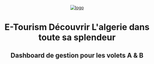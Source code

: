 <div align="center"><a href="#"><img src="https://i.ibb.co/Q8ThsDH/logo.png" alt="logo" border="0" /></a><h1>E-Tourism Découvrir L'algerie dans toute sa splendeur</h1></div>
<h2 align="center">Dashboard de gestion pour les volets A & B</h2>

